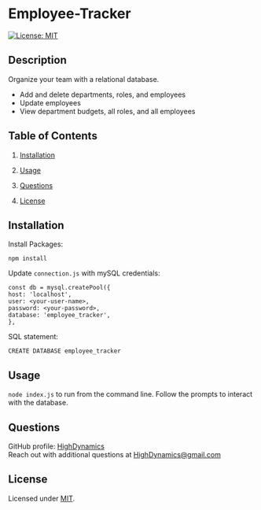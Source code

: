 # Employee-Tracker

[![License: MIT](https://img.shields.io/badge/License-MIT-yellow.svg)](https://opensource.org/licenses/MIT)

## Description

Organize your team with a relational database.

- Add and delete departments, roles, and employees
- Update employees
- View department budgets, all roles, and all employees

## Table of Contents

1. [Installation](#Installation)

2. [Usage](#Usage)

3. [Questions](#Questions)

4. [License](#License)

## Installation

Install Packages:

    npm install

Update `connection.js` with mySQL credentials:

    const db = mysql.createPool({
    host: 'localhost',
    user: <your-user-name>,
    password: <your-password>,
    database: 'employee_tracker',
    },

SQL statement:

    CREATE DATABASE employee_tracker

## Usage

`node index.js` to run from the command line. Follow the prompts to interact with the database.

## Questions

GitHub profile: [HighDynamics](https://github.com/HighDynamics)  
Reach out with additional questions at <HighDynamics@gmail.com>

## License

Licensed under [MIT](https://opensource.org/licenses/MIT).
